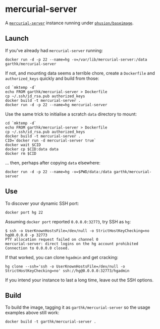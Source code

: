 # mercurial-server

A [`mercurial-server`][ms] instance running under [`phusion/baseimage`][pb].

[ms]: http://www.lshift.net/work/open-source/mercurial-server/
[pb]: https://hub.docker.com/r/phusion/baseimage/

## Launch

If you've already had `mercurial-server` running:

    docker run -d -p 22 --name=hg -v=/var/lib/mercurial-server:/data garthk/mercurial-server

If not, and mounting data seems a terrible chore, create a `Dockerfile` and
`authorized_keys` quickly and build from those:

    cd `mktemp -d`
    echo FROM garthk/mercurial-server > Dockerfile
    cp ~/.ssh/id_rsa.pub authorized_keys
    docker build -t mercurial-server .
    docker run -d -p 22 --name=hg mercurial-server

Use the same trick to initialise a scratch `data` directory to mount: 

    cd `mktemp -d`
    echo FROM garthk/mercurial-server > Dockerfile
    cp ~/.ssh/id_rsa.pub authorized_keys
    docker build -t mercurial-server .
    CID=`docker run -d mercurial-server true`
    docker wait $CID
    docker cp $CID:data data
    docker rm $CID
    
... then, perhaps after copying `data` elsewhere:

    docker run -d -p 22 --name=hg -v=$PWD/data:/data garthk/mercurial-server

## Use

To discover your dynamic SSH port:

    docker port hg 22
    
Assuming `docker port` reported `0.0.0.0:32773`, try SSH as `hg`:

    $ ssh -o UserKnownHostsFile=/dev/null -o StrictHostKeyChecking=no hg@0.0.0.0 -p 32773
    PTY allocation request failed on channel 0
    mercurial-server: direct logins on the hg account prohibited
    Connection to 0.0.0.0 closed.

If that worked, you can clone `hgadmin` and get cracking:

    hg clone --ssh='ssh -o UserKnownHostsFile=/dev/null -o StrictHostKeyChecking=no' ssh://hg@0.0.0.0:32773/hgadmin

If you intend your instance to last a long time, leave out the SSH options.

## Build

To build the image, tagging it as `garthk/mercurial-server` so the usage examples above still work:

    docker build -t garthk/mercurial-server .
